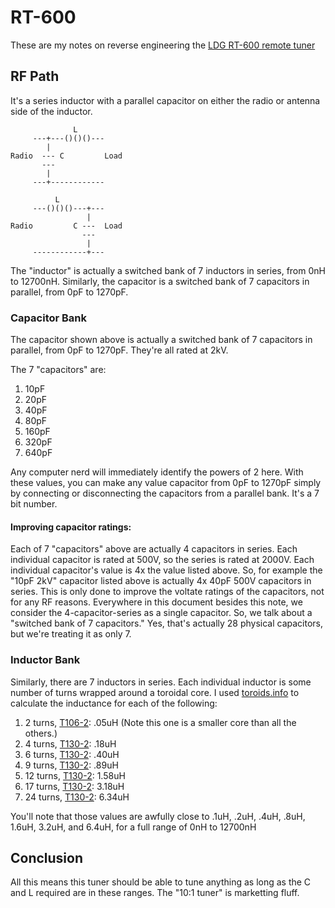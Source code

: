 # RT-600
These are my notes on reverse engineering the [LDG RT-600 remote tuner](https://ldgelectronics.com/index.php/products/remote/rt-600/)

## RF Path
It's a series inductor with a parallel capacitor on either the radio or antenna side of the inductor.

```
              L
     ---+---()()()---
        |
Radio  --- C         Load
       ---
        |
     ---+------------
```

```
          L
     ---()()()---+---
                 |
Radio         C ---  Load
                ---
                 |
     ------------+---
```
The "inductor" is actually a switched bank of 7 inductors in series, from 0nH to 12700nH.  Similarly, the capacitor is a switched bank of 7 capacitors in parallel, from 0pF to 1270pF.

### Capacitor Bank
The capacitor shown above is actually a switched bank of 7 capacitors in parallel, from 0pF to 1270pF.  They're all rated at 2kV.

The 7 "capacitors" are:
1. 10pF
1. 20pF
1. 40pF
1. 80pF
1. 160pF
1. 320pF
1. 640pF

Any computer nerd will immediately identify the powers of 2 here.  With these values, you can make any value capacitor from 0pF to 1270pF simply by connecting or disconnecting the capacitors from a parallel bank.  It's a 7 bit number.

#### Improving capacitor ratings:
Each of 7 "capacitors" above are actually 4 capacitors in series.  Each individual capacitor is rated at 500V, so the series is rated at 2000V.  Each individual capacitor's value is 4x the value listed above.  So, for example the "10pF 2kV" capacitor listed above is actually 4x 40pF 500V capacitors in series.  This is only done to improve the voltate ratings of the capacitors, not for any RF reasons.  Everywhere in this document besides this note, we consider the 4-capacitor-series as a single capacitor.  So, we talk about a "switched bank of 7 capacitors."  Yes, that's actually 28 physical capacitors, but we're treating it as only 7.

### Inductor Bank
Similarly, there are 7 inductors in series.  Each individual inductor is some number of turns wrapped around a toroidal core.  I used [toroids.info](http://toroids.info) to calculate the inductance for each of the following:
1. 2 turns, [T106-2](http://toroids.info/T106-2.php): .05uH  (Note this one is a smaller core than all the others.)
1. 4 turns, [T130-2](http://toroids.info/T130-2.php): .18uH
1. 6 turns, [T130-2](http://toroids.info/T130-2.php): .40uH
1. 9 turns, [T130-2](http://toroids.info/T130-2.php): .89uH
1. 12 turns, [T130-2](http://toroids.info/T130-2.php): 1.58uH
1. 17 turns, [T130-2](http://toroids.info/T130-2.php): 3.18uH
1. 24 turns, [T130-2](http://toroids.info/T130-2.php): 6.34uH

You'll note that those values are awfully close to .1uH, .2uH, .4uH, .8uH, 1.6uH, 3.2uH, and 6.4uH, for a full range of 0nH to 12700nH

## Conclusion
All this means this tuner should be able to tune anything as long as the C and L required are in these ranges.  The "10:1 tuner" is marketting fluff.
